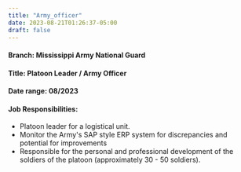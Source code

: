 ```yaml
---
title: "Army_officer"
date: 2023-08-21T01:26:37-05:00
draft: false
---
```

#### Branch: Mississippi Army National Guard 
#### Title: Platoon Leader / Army Officer
#### Date range: 08/2023
#### Job Responsibilities:
- Platoon leader for a logistical unit.
- Monitor the Army's SAP style ERP system for discrepancies and potential for improvements
- Responsible for the personal and professional development of the soldiers of the platoon (approximately 30 - 50 soldiers).

